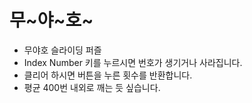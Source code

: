 # 무\~야\~호\~
- 무야호 슬라이딩 퍼즐
- Index Number 키를 누르시면 번호가 생기거나 사라집니다.
- 클리어 하시면 버튼을 누른 횟수를 반환합니다.
- 평균 400번 내외로 깨는 듯 싶습니다.

